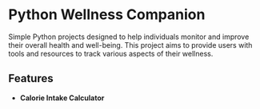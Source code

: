 # Python Wellness Companion

Simple Python projects designed to help individuals monitor and improve their overall health and well-being.
This project aims to provide users with tools and resources to track various aspects of their wellness.

## Features
- **Calorie Intake Calculator**
